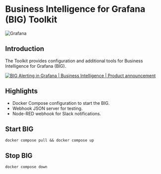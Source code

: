 # Business Intelligence for Grafana (BIG) Toolkit

![Grafana](https://img.shields.io/badge/Grafana-10.1-orange)

## Introduction

The Toolkit provides configuration and additional tools for Business Intelligence for Grafana (BIG).

[![BIG Alerting in Grafana | Business Intelligence | Product announcement](https://raw.githubusercontent.com/volkovlabs/volkovlabs-bi-toolbar/main/img/alerting.png)](https://youtu.be/vky-7-DfvXE)

## Highlights

- Docker Compose configuration to start the BIG.
- Webhook JSON server for testing.
- Node-RED webhook for Slack notifications.

## Start BIG

```
docker compose pull && docker compose up
```

## Stop BIG

```
docker compose down
```